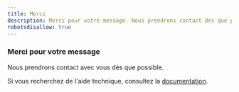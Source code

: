 ```yaml
---
title: Merci
description: Merci pour votre message. Nous prendrons contact dès que possible.
robotsdisallow: true
---
```


### Merci pour votre message

Nous prendrons contact avec vous dès que possible.

Si vous recherchez de l'aide technique, consultez la [documentation][1].

 [1]: /fr/help
